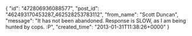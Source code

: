  {
   "id": "472806936088577",
   "post_id": "462493170453287_462528253783112",
   "from_name": "Scott Duncan",
   "message": "It has not been abandoned. Response is SLOW, as I am being hunted by cops. :P",
   "created_time": "2013-01-31T11:38:26+0000"
 }
